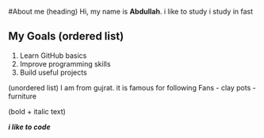 #About me (heading)
Hi, my name is **Abdullah**. 
i like to study 
i study in fast

## My Goals (ordered list)
1. Learn GitHub basics  
2. Improve programming skills  
3. Build useful projects

(unordered list)
   I am from gujrat. it is famous for following
   Fans - clay pots - furniture

   (bold + italic text)

   **_i like to code_**
